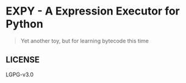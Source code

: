 EXPY - A Expression Executor for Python
===

>
> Yet another toy, but for learning bytecode this time
>

LICENSE
---
LGPG-v3.0